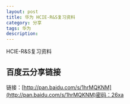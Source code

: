 ```yaml
---
layout: post
title: 华为 HCIE-R&S复习资料
category: 分享
tags: 华为
description: 
---
```


HCIE-R&S复习资料

## 百度云分享链接

链接：[http://pan.baidu.com/s/1hrMQKNM](http://pan.baidu.com/s/1hrMQKNM)密码：26xa
 

	
